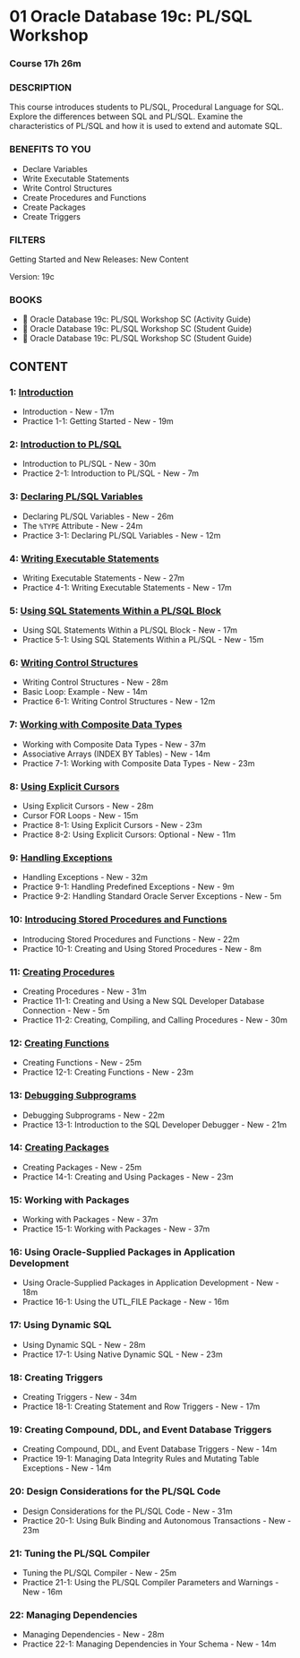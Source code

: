 # 01 Oracle Database 19c: PL/SQL Workshop

### Course 17h 26m

### DESCRIPTION

This course introduces students to PL/SQL, Procedural Language for SQL. Explore the differences between SQL and PL/SQL. Examine the characteristics of PL/SQL and how it is used to extend and automate SQL.

### BENEFITS TO YOU

* Declare Variables
* Write Executable Statements
* Write Control Structures
* Create Procedures and Functions
* Create Packages
* Create Triggers

### FILTERS

Getting Started and New Releases: New Content

Version: 19c

### BOOKS

* :closed_book: Oracle Database 19c: PL/SQL Workshop SC (Activity Guide)
* :closed_book: Oracle Database 19c: PL/SQL Workshop SC (Student Guide)
* :closed_book: Oracle Database 19c: PL/SQL Workshop SC (Student Guide)

## CONTENT

### 1: [Introduction](01-Oracle-Database-19c-PL-SQL-Workshop/01-Introduction.md)

* Introduction - New - 17m
* Practice 1-1: Getting Started - New - 19m

### 2: [Introduction to PL/SQL](01-Oracle-Database-19c-PL-SQL-Workshop/02-Introduction-to-PL-SQL.md)

* Introduction to PL/SQL - New - 30m
* Practice 2-1: Introduction to PL/SQL - New - 7m

### 3: [Declaring PL/SQL Variables](01-Oracle-Database-19c-PL-SQL-Workshop/03-Declaring-PL-SQL-Variables.md)

* Declaring PL/SQL Variables - New - 26m
* The `%TYPE` Attribute - New - 24m
* Practice 3-1: Declaring PL/SQL Variables - New - 12m

### 4: [Writing Executable Statements](01-Oracle-Database-19c-PL-SQL-Workshop/04-Writing-Executable-Statements.md)

* Writing Executable Statements - New - 27m
* Practice 4-1: Writing Executable Statements - New - 17m

### 5: [Using SQL Statements Within a PL/SQL Block](01-Oracle-Database-19c-PL-SQL-Workshop/05-Using-SQL-Statements-Within-a-PL-SQL-Block.md)

* Using SQL Statements Within a PL/SQL Block - New - 17m
* Practice 5-1: Using SQL Statements Within a PL/SQL - New - 15m

### 6: [Writing Control Structures](01-Oracle-Database-19c-PL-SQL-Workshop/06-Writing-Control-Structures.md)

* Writing Control Structures - New - 28m
* Basic Loop: Example - New - 14m
* Practice 6-1: Writing Control Structures - New - 12m

### 7: [Working with Composite Data Types](01-Oracle-Database-19c-PL-SQL-Workshop/07-Working-with-Composite-Data-Types.md)

* Working with Composite Data Types - New - 37m
* Associative Arrays (INDEX BY Tables) - New - 14m
* Practice 7-1: Working with Composite Data Types - New - 23m

### 8: [Using Explicit Cursors](01-Oracle-Database-19c-PL-SQL-Workshop/08-Using-Explicit-Cursors.md)

* Using Explicit Cursors - New - 28m
* Cursor FOR Loops - New - 15m
* Practice 8-1: Using Explicit Cursors - New - 23m
* Practice 8-2: Using Explicit Cursors: Optional - New - 11m

### 9: [Handling Exceptions](01-Oracle-Database-19c-PL-SQL-Workshop/09-Handling-Exceptions.md)

* Handling Exceptions - New - 32m
* Practice 9-1: Handling Predefined Exceptions - New - 9m
* Practice 9-2: Handling Standard Oracle Server Exceptions - New - 5m

### 10: [Introducing Stored Procedures and Functions](01-Oracle-Database-19c-PL-SQL-Workshop/10-Introducing-Stored-Procedures-and-Functions.md)

* Introducing Stored Procedures and Functions - New - 22m
* Practice 10-1: Creating and Using Stored Procedures - New - 8m

### 11: [Creating Procedures](01-Oracle-Database-19c-PL-SQL-Workshop/11-Creating-Procedures.md)

* Creating Procedures - New - 31m
* Practice 11-1: Creating and Using a New SQL Developer Database Connection - New - 5m
* Practice 11-2: Creating, Compiling, and Calling Procedures - New - 30m

### 12: [Creating Functions](01-Oracle-Database-19c-PL-SQL-Workshop/12-Creating-Functions.md)

* Creating Functions - New - 25m
* Practice 12-1: Creating Functions - New - 23m

### 13: [Debugging Subprograms](01-Oracle-Database-19c-PL-SQL-Workshop/13-Debugging-Subprograms.md)

* Debugging Subprograms - New - 22m
* Practice 13-1: Introduction to the SQL Developer Debugger - New - 21m

### 14: [Creating Packages](01-Oracle-Database-19c-PL-SQL-Workshop/14-Creating-Packages.md)

* Creating Packages - New - 25m
* Practice 14-1: Creating and Using Packages - New - 23m

### 15: Working with Packages

* Working with Packages - New - 37m
* Practice 15-1: Working with Packages - New - 37m

### 16: Using Oracle-Supplied Packages in Application Development

* Using Oracle-Supplied Packages in Application Development - New - 18m
* Practice 16-1: Using the UTL_FILE Package - New - 16m

### 17: Using Dynamic SQL

* Using Dynamic SQL - New - 28m
* Practice 17-1: Using Native Dynamic SQL - New - 23m

### 18: Creating Triggers

* Creating Triggers - New - 34m
* Practice 18-1: Creating Statement and Row Triggers - New - 17m

### 19: Creating Compound, DDL, and Event Database Triggers

* Creating Compound, DDL, and Event Database Triggers - New - 14m
* Practice 19-1: Managing Data Integrity Rules and Mutating Table Exceptions - New - 14m

### 20: Design Considerations for the PL/SQL Code

* Design Considerations for the PL/SQL Code - New - 31m
* Practice 20-1: Using Bulk Binding and Autonomous Transactions - New - 23m

### 21: Tuning the PL/SQL Compiler

* Tuning the PL/SQL Compiler - New - 25m
* Practice 21-1: Using the PL/SQL Compiler Parameters and Warnings - New - 16m

### 22: Managing Dependencies

* Managing Dependencies - New - 28m
* Practice 22-1: Managing Dependencies in Your Schema - New - 14m

